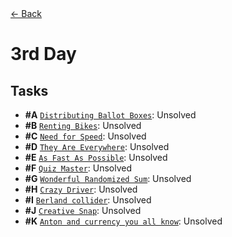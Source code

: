<div align="left">
  <a href="../README.md">← Back</a>
</div>

# 3rd Day

## Tasks

- **#A** [`Distributing Ballot Boxes`](A%20-%20Distributing%20Ballot%20Boxes/A.pdf): Unsolved
- **#B** [`Renting Bikes`](B%20-%20Renting%20Bikes/B.pdf): Unsolved
- **#C** [`Need for Speed`](C%20-%20Need%20for%20Speed/C.pdf): Unsolved
- **#D** [`They Are Everywhere`](D%20-%20They%20Are%20Everywhere/D.pdf): Unsolved
- **#E** [`As Fast As Possible`](E%20-%20As%20Fast%20As%20Possible/E.pdf): Unsolved
- **#F** [`Quiz Master`](F%20-%20Quiz%20Master/F.pdf): Unsolved
- **#G** [`Wonderful Randomized Sum`](G%20-%20Wonderful%20Randomized%20Sum/G.pdf): Unsolved
- **#H** [`Crazy Driver`](H%20-%20Crazy%20Driver/H.pdf): Unsolved
- **#I** [`Berland collider`](I%20-%20Berland%20collider/I.pdf): Unsolved
- **#J** [`Creative Snap`](J%20-%20Creative%20Snap/J.pdf): Unsolved
- **#K** [`Anton and currency you all know`](K%20-%20Anton%20and%20currency%20you%20all%20know/K.pdf): Unsolved